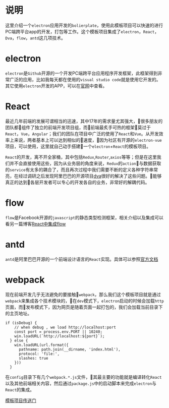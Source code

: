 # 说明

这里介绍一个`electron`应用开发的`bolierplate`，使用此模板项目可以快速的进行PC端跨平台app的开发，打包等工作。这个模板项目集成了`electron`，`React`，`Dva`，`flow`，`antd`这几项技术。

# electron

`electron`是`Github`开源的一个开发PC端跨平台应用程序开发框架，此框架得到非常广泛的应用，比如我每天都在使用的`visual studio code`就是使用它开发的。其它使用`electron`开发的APP，可以在[官网](https://electronjs.org/)中查看。

# React

最近几年前端的发展可谓相当的迅速，其中17年的需求量尤其强大，很多朋友的团队都组件了独立的前端开发项目组，而前端最炙手可热的框架莫过于`React`，`Vue`，`Angular`；我们的团队在项目中广泛的使用了`React`和`Vue`。从开发效率上来说，两者基本上可以达到相似的速度，因为社区有开源的`electron-vue`项目，可以使用，这里就自己动手搭建一个`electron`+`React`的模板项目。

`React`的开发，离不开全家桶，其中包括`Redux`,`Router`,`axios`等等；但是在这里我们并不会直接使用这些，因为从业务层的角度来说，`Redux`的`action`与数据获取的`service`有太多的耦合了，而且再次过程中我们需要不断的定义各种字符串常亮，在经过调研之后发现阿里巴巴的开源项目[dva](https://github.com/dvajs/dva)很好的解决了这些问题。能够真正的达到各层开发者可以专心的开发各自的业务，非常好的解耦代码。

# flow

`flow`是Facebook开源的`javascript`的静态类型检测框架，相关介绍以及集成可以看另一篇博客[React中集成flow
](http://blog.wuyaoyao.xyz/2018/05/08/React%E4%B8%AD%E9%9B%86%E6%88%90flow/#more)

# antd

`antd`是阿里巴巴开源的一个前端设计语言的`React`实现。具体可以参照[官方文档](https://ant.design/docs/react/introduce-cn)

# webpack

现在前端开发几乎无法避免的要接触`webpack`，那么我们这个模板项目就是通过`webpack`来集成各个技术模块的，在`dev`模式下，`electron`启动的时候会加载`http`页面，而发布模式下，因为网页是随着页面一起打包的，我们会加载当前目录下的主页地址。

```
if (isDebug) {
    // when debug , we load http://localhost:port
    const port = process.env.PORT || 10240;
    win.loadURL(`http://localhost:${port}`);
  } else {
    win.loadURL(url.format({
      pathname: path.join(__dirname, 'index.html'),
      protocol: 'file:',
      slashes: true
    }))
  }
```
在`config`目录下有几个`webpack.*.js`文件，其最主要的功能就是编译转化`React`以及其他前端相关内容，然后通过`package.js`中的启动脚本来完成`electron`与`React`的集成。

[模板项目传送门](https://github.com/Cody1988/webpack-electron-react-dev-antd-flow-bolierplate)